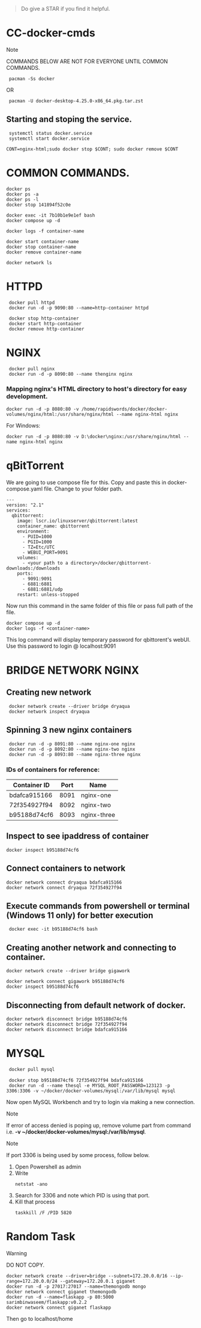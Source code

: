 > Do give a STAR if you find it helpful.
# CC-docker-cmds

> [!NOTE]
> COMMANDS BELOW ARE NOT FOR EVERYONE UNTIL COMMON COMMANDS.
```
 pacman -Ss docker
```
OR
```
 pacman -U docker-desktop-4.25.0-x86_64.pkg.tar.zst
```
## Starting and stoping the service.
```
 systemctl status docker.service
 systemctl start docker.service
```
```
CONT=nginx-html;sudo docker stop $CONT; sudo docker remove $CONT
```
 # COMMON COMMANDS.
 ```
 docker ps
 docker ps -a
 docker ps -l
 docker stop 141894f52c0e

 docker exec -it 7b10b1e9e1ef bash
 docker compose up -d

docker logs -f container-name

 docker start container-name
 docker stop container-name
 docker remove container-name

 docker network ls
```

# HTTPD
```
 docker pull httpd
 docker run -d -p 9090:80 --name=http-container httpd

 docker stop http-container
 docker start http-container
 docker remove http-container
 ```

# NGINX
```
 docker pull nginx
 docker run -d -p 8090:80 --name thenginx nginx
```
### Mapping nginx's HTML directory to host's directory for easy development.

```
docker run -d -p 8080:80 -v /home/rapidswords/docker/docker-volumes/nginx/html:/usr/share/nginx/html --name nginx-html nginx
```

For Windows:
```
docker run -d -p 8080:80 -v D:\docker\nginx:/usr/share/nginx/html --name nginx-html nginx
```

# qBitTorrent

We are going to use compose file for this. Copy and paste this in docker-compose.yaml file.
Change <your path to a directory> to your folder path.

```
---
version: "2.1"
services:
  qbittorrent:
    image: lscr.io/linuxserver/qbittorrent:latest
    container_name: qbittorrent
    environment:
      - PUID=1000
      - PGID=1000
      - TZ=Etc/UTC
      - WEBUI_PORT=9091
    volumes:
      - <your path to a directory>/docker/qbittorrent-downloads:/downloads
    ports:
      - 9091:9091
      - 6881:6881
      - 6881:6881/udp
    restart: unless-stopped
```

Now run this command in the same folder of this file or pass full path of the file.

```
docker compose up -d
docker logs -f <container-name>
```
This log command will display temporary password for qbittorent's webUI. Use this password to login @ localhost:9091

 # BRIDGE NETWORK NGINX
 
 ## Creating new network
```
 docker network create --driver bridge dryaqua
 docker network inspect dryaqua
```

 ## Spinning 3 new nginx containers 

```
 docker run -d -p 8091:80 --name nginx-one nginx
 docker run -d -p 8092:80 --name nginx-two nginx
 docker run -d -p 8093:80 --name nginx-three nginx
 ```
### IDs of containers for reference:

| Container ID  | Port  | Name          |
|-------------- | ----- | ------------- |
| bdafca915166  | 8091  |  nginx-one    |
| 72f354927f94  | 8092  | nginx-two     |
| b95188d74cf6  | 8093  |  nginx-three  |

 ## Inspect to see ipaddress of container
```
docker inspect b95188d74cf6
```
 ## Connect containers to network
 ```
 docker network connect dryaqua bdafca915166
 docker network connect dryaqua 72f354927f94
```
 ## Execute commands from powershell or terminal (Windows 11 only) for better execution
```
 docker exec -it b95188d74cf6 bash
```
 ## Creating another network and connecting to container.

```
docker network create --driver bridge gigawork
```
```
docker network connect gigawork b95188d74cf6
docker inspect b95188d74cf6
```
 ## Disconnecting from default network of docker.

 ```
docker network disconnect bridge b95188d74cf6
docker network disconnect bridge 72f354927f94
docker network disconnect bridge bdafca915166
```

 # MYSQL 
```bash
 docker pull mysql
```
```
 docker stop b95188d74cf6 72f354927f94 bdafca915166
 docker run -d --name thesql -e MYSQL_ROOT_PASSWORD=123123 -p 3306:3306 -v ~/docker/docker-volumes/mysql:/var/lib/mysql mysql
```

Now open MySQL Workbench and try to login via making a new connection.

> [!NOTE]
> If error of access denied is poping up, remove volume part from command i.e. **-v ~/docker/docker-volumes/mysql:/var/lib/mysql**.

> [!NOTE]
> If port 3306 is being used by some process, follow below.

1. Open Powershell as admin
2. Write
   ```
   netstat -ano
   ```
3. Search for 3306 and note which PID is using that port.
4. Kill that process
   ```
   taskkill /F /PID 5820
   ```

# Random Task

> [!WARNING]
> DO NOT COPY.

```
docker network create --driver=bridge --subnet=172.20.0.0/16 --ip-range=172.20.0.0/24 --gateway=172.20.0.1 giganet
docker run -d -p 27017:27017 --name=themongodb mongo
docker network connect giganet themongodb
docker run -d --name=flaskapp -p 80:5000 sarimbinwaseem/flaskapp:v0.2.2
docker network connect giganet flaskapp
```

Then go to localhost/home

